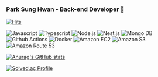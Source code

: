 ### Park Sung Hwan - Back-end Developer 👋

[![Hits](https://hits.seeyoufarm.com/api/count/incr/badge.svg?url=https%3A%2F%2Fgithub.com%2Fsunghwan95&count_bg=%232ED0CE&title_bg=%23151515&icon=&icon_color=%23E7E7E7&title=hits&edge_flat=false)](https://hits.seeyoufarm.com)

![Javascript](https://img.shields.io/badge/Javascript-F7DF1E.svg?&style=for-the-badge&logo=javascript&logoColor=yellow)
![Typescript](https://img.shields.io/badge/Typescript-3178C6.svg?&style=for-the-badge&logo=typescript&logoColor=skyblue)
![Node.js](https://img.shields.io/badge/Nodejs-339933.svg?&style=for-the-badge&logo=nodedotjs&logoColor=green)
![Nest.js](https://img.shields.io/badge/Nestjs-E0234E.svg?&style=for-the-badge&logo=nestjs&logoColor=peach)
![Mongo DB](https://img.shields.io/badge/Mongo%20DB-47A248.svg?&style=for-the-badge&logo=mongodb&logoColor=green)
![Github Actions](https://img.shields.io/badge/Github%20Actions-2088FF.svg?&style=for-the-badge&logo=github%20actions&logoColor=skyblue)
![Docker](https://img.shields.io/badge/Docker-2496ED.svg?&style=for-the-badge&logo=docker&logoColor=lightblue)
![Amazon EC2](https://img.shields.io/badge/Amazon%20EC2-FF9900.svg?&style=for-the-badge&logo=amazon%20ec2&logoColor=orange)
![Amazon S3](https://img.shields.io/badge/Amazon%20S3-569A31.svg?&style=for-the-badge&logo=amazon%20s3&logoColor=green)
![Amazon Route 53](https://img.shields.io/badge/Amazon%20Route%2053-8C4FFF.svg?&style=for-the-badge&logo=amazonroute53&logoColor=purple)

[![Anurag's GitHub stats](https://github-readme-stats.vercel.app/api?username=sunghwan95)](https://github.com/sunghwan95/github-readme-stats)

[![Solved.ac Profile](http://mazassumnida.wtf/api/v2/generate_badge?boj=psung9510)](https://solved.ac/psung9510/)
